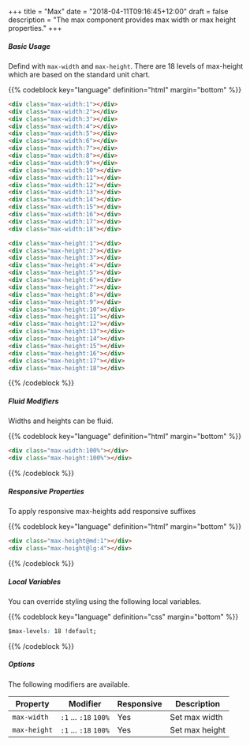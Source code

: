 +++
title = "Max"
date = "2018-04-11T09:16:45+12:00"
draft = false
description = "The max component provides max width or max height properties."
+++

##### Basic Usage

Defind with `max-width` and `max-height`. There are 18 levels of max-height which are based on the standard unit chart.

{{% codeblock key="language" definition="html" margin="bottom" %}}
```html
<div class="max-width:1"></div>
<div class="max-width:2"></div>
<div class="max-width:3"></div>
<div class="max-width:4"></div>
<div class="max-width:5"></div>
<div class="max-width:6"></div>
<div class="max-width:7"></div>
<div class="max-width:8"></div>
<div class="max-width:9"></div>
<div class="max-width:10"></div>
<div class="max-width:11"></div>
<div class="max-width:12"></div>
<div class="max-width:13"></div>
<div class="max-width:14"></div>
<div class="max-width:15"></div>
<div class="max-width:16"></div>
<div class="max-width:17"></div>
<div class="max-width:18"></div>

<div class="max-height:1"></div>
<div class="max-height:2"></div>
<div class="max-height:3"></div>
<div class="max-height:4"></div>
<div class="max-height:5"></div>
<div class="max-height:6"></div>
<div class="max-height:7"></div>
<div class="max-height:8"></div>
<div class="max-height:9"></div>
<div class="max-height:10"></div>
<div class="max-height:11"></div>
<div class="max-height:12"></div>
<div class="max-height:13"></div>
<div class="max-height:14"></div>
<div class="max-height:15"></div>
<div class="max-height:16"></div>
<div class="max-height:17"></div>
<div class="max-height:18"></div>
```
{{% /codeblock %}}

##### Fluid Modifiers

Widths and heights can be fluid.

{{% codeblock key="language" definition="html" margin="bottom" %}}
```html
<div class="max-width:100%"></div>
<div class="max-height:100%"></div>
```
{{% /codeblock %}}

##### Responsive Properties

To apply responsive max-heights add responsive suffixes

{{% codeblock key="language" definition="html" margin="bottom" %}}
```html
<div class="max-height@md:1"></div>
<div class="max-height@lg:4"></div>
```
{{% /codeblock %}}

##### Local Variables

You can override styling using the following local variables.

{{% codeblock key="language" definition="css" margin="bottom" %}}
```css
$max-levels: 18 !default;
```
{{% /codeblock %}}

##### Options

The following modifiers are available.

<table class="table width:100% table:pile table@sm:unpile">
  <thead>
    <tr>
      <th>
        Property
      </th>
      <th>
        Modifier
      </th>
      <th>
        Responsive
      </th>
      <th>
        Description
      </th>
    </tr>
  </thead>
  <tr>
    <td data-label="Properties">
      <code>max-width</code>
    </td>
    <td data-label="Attributes">
      <code>:1</code> ... <code>:18</code> <code>100%</code>
    </td>
    <td data-label="Responsive">
      Yes
    </td>
    <td class="row:reverse">
      Set max width
    </td>
  </tr>
  <tr>
    <td data-label="Properties">
      <code>max-height</code>
    </td>
    <td data-label="Attributes">
      <code>:1</code> ... <code>:18</code> <code>100%</code>
    </td>
    <td data-label="Responsive">
      Yes
    </td>
    <td class="row:reverse">
      Set max height
    </td>
  </tr>
</table>
